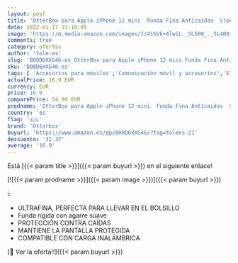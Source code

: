 ```yaml
---
layout: post
title: 'OtterBox para Apple iPhone 12 mini  Funda Fina Antícaidas  Sleek Case  Black Crystal Transparente/Negro - Sin Caja Retail'
date: 2022-01-17 23:16:45
image: 'https://m.media-amazon.com/images/I/41GVk+AlwiL._SL500_._SL400_.jpg'
comments: true
category: ofertas
author: 'tole.es'
slug: 'B08D6XXG46-es OtterBox para Apple iPhone 12 mini Funda Fina Antícaidas...'
sku: 'B08D6XXG46-es'
tags: [ 'Accesorios para móviles','Comunicación móvil y accesorios','Electrónica','Fundas y carcasas para teléfonos móviles','apple','iphone','otterbox', ]
actualPrice: 16.9 EUR
currency: EUR
price: 16.9
comparePrice: 24.99 EUR
prodname: 'OtterBox para Apple iPhone 12 mini  Funda Fina Antícaidas  Sleek Case  Black Crystal Transparente/Negro - Sin Caja Retail'
country: 'es'
flag: '🇪🇸'
brand: 'Otterbox'
buyurl: 'https://www.amazon.es/dp/B08D6XXG46/?tag=tolees-21'
descuento: '32.37'
average: '16.9'
---
```


Está [{{< param title >}}]({{< param buyurl >}}) en el siguiente enlace!

[![{{< param prodname >}}]({{< param image >}})]({{< param buyurl >}})

ℹ️:

- ULTRAFINA, PERFECTA PARA LLEVAR EN EL BOLSILLO
- Funda rígida con agarre suave
- PROTECCIÓN CONTRA CAÍDAS
- MANTIENE LA PANTALLA PROTEGIDA
- COMPATIBLE CON CARGA INALÁMBRICA

[🛒 Ver la oferta!!]({{< param buyurl >}})
